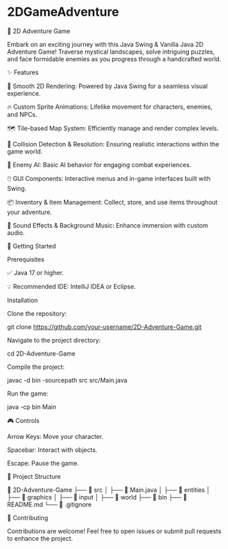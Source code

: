 # 2DGameAdventure

🌟 2D Adventure Game

Embark on an exciting journey with this Java Swing & Vanilla Java 2D Adventure Game! Traverse mystical landscapes, solve intriguing puzzles, and face formidable enemies as you progress through a handcrafted world.

✨ Features

🎨 Smooth 2D Rendering: Powered by Java Swing for a seamless visual experience.

🔥 Custom Sprite Animations: Lifelike movement for characters, enemies, and NPCs.

🗺️ Tile-based Map System: Efficiently manage and render complex levels.

🔑 Collision Detection & Resolution: Ensuring realistic interactions within the game world.

🤖 Enemy AI: Basic AI behavior for engaging combat experiences.

🖱️ GUI Components: Interactive menus and in-game interfaces built with Swing.

📦 Inventory & Item Management: Collect, store, and use items throughout your adventure.

🎵 Sound Effects & Background Music: Enhance immersion with custom audio.

🚀 Getting Started

Prerequisites

✅ Java 17 or higher.

💡 Recommended IDE: IntelliJ IDEA or Eclipse.

Installation

Clone the repository:

git clone https://github.com/your-username/2D-Adventure-Game.git

Navigate to the project directory:

cd 2D-Adventure-Game

Compile the project:

javac -d bin -sourcepath src src/Main.java

Run the game:

java -cp bin Main

🎮 Controls

Arrow Keys: Move your character.

Spacebar: Interact with objects.

Escape: Pause the game.

📁 Project Structure

📁 2D-Adventure-Game
├── 📁 src
│   ├── 📄 Main.java
│   ├── 📁 entities
│   ├── 📁 graphics
│   ├── 📁 input
│   ├── 📁 world
├── 📁 bin
├── 📄 README.md
└── 📄 .gitignore

🤝 Contributing

Contributions are welcome! Feel free to open issues or submit pull requests to enhance the project.
